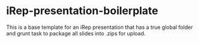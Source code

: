 # iRep-presentation-boilerplate
This is a base template for an iRep presentation that has a true global folder and grunt task to package all slides into .zips for upload.
